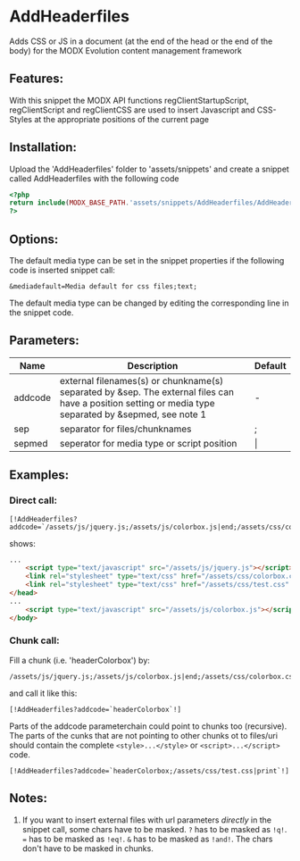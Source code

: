 AddHeaderfiles
================================================================================

Adds CSS or JS in a document (at the end of the head or the end of the body)
for the MODX Evolution content management framework

Features:
--------------------------------------------------------------------------------
With this snippet the MODX API functions regClientStartupScript, regClientScript and regClientCSS are used to insert Javascript and CSS-Styles at the appropriate positions of the current page
  
Installation:
--------------------------------------------------------------------------------
Upload the 'AddHeaderfiles' folder to 'assets/snippets' and create a snippet called AddHeaderfiles with the following code

```php
<?php
return include(MODX_BASE_PATH.'assets/snippets/AddHeaderfiles/AddHeaderfiles.snippet.php');
?>
```

Options:
--------------------------------------------------------------------------------
The default media type can be set in the snippet properties if the following code is inserted snippet call:

```
&mediadefault=Media default for css files;text;
```

The default media type can be changed by editing the corresponding line in the snippet code.

Parameters:
--------------------------------------------------------------------------------

Name | Description | Default
---- | ----------- | -------
addcode | external filenames(s) or chunkname(s) separated by &sep. The external files can have a position setting or media type separated by &sepmed, see note 1 | -
sep  | separator for files/chunknames | ;
sepmed  |  seperator for media type or script position | \|

Examples:
--------------------------------------------------------------------------------

### Direct call:

```
[!AddHeaderfiles?addcode=`/assets/js/jquery.js;/assets/js/colorbox.js|end;/assets/css/colorbox.css;/assets/css/test.css|print`!]
```

shows:

```html
...
    <script type="text/javascript" src="/assets/js/jquery.js"></script>
    <link rel="stylesheet" type="text/css" href="/assets/css/colorbox.css" media="screen, tv, projection" />
    <link rel="stylesheet" type="text/css" href="/assets/css/test.css" media="print" />
</head>
...
    <script type="text/javascript" src="/assets/js/colorbox.js"></script>
</body>
```

### Chunk call:

Fill a chunk (i.e. 'headerColorbox') by:

```
/assets/js/jquery.js;/assets/js/colorbox.js|end;/assets/css/colorbox.css
```

and call it like this:

```
[!AddHeaderfiles?addcode=`headerColorbox`!]
```

Parts of the addcode parameterchain could point to chunks too (recursive). The parts of the cunks that are not pointing to other chunks ot to files/uri should contain the complete `<style>...</style>` or `<script>...</script>` code.

```
[!AddHeaderfiles?addcode=`headerColorbox;/assets/css/test.css|print`!]
```

Notes:
--------------------------------------------------------------------------------
1. If you want to insert external files with url parameters *directly* in the snippet call, some chars have to be masked. `?` has to be masked as `!q!`. `=` has to be masked as `!eq!`. `&` has to be masked as `!and!`. The chars don't have to be masked in chunks.

